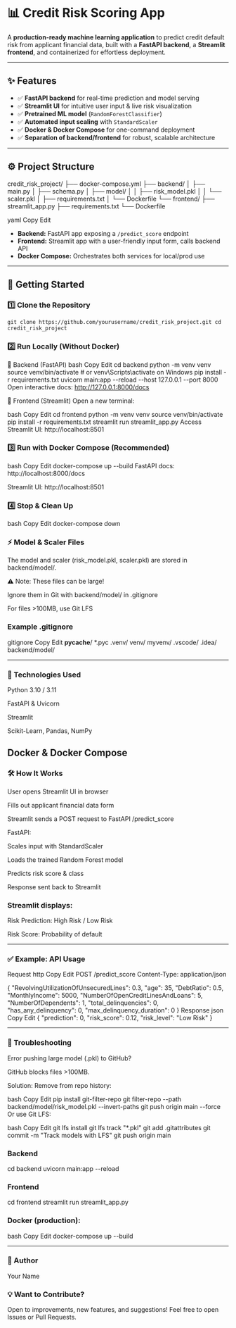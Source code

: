 # 📊 Credit Risk Scoring App

A **production-ready machine learning application** to predict credit default risk from applicant financial data, built with a **FastAPI backend**, a **Streamlit frontend**, and containerized for effortless deployment.

---

## ✨ Features

- ✅ **FastAPI backend** for real-time prediction and model serving
- ✅ **Streamlit UI** for intuitive user input & live risk visualization
- ✅ **Pretrained ML model** (`RandomForestClassifier`)
- ✅ **Automated input scaling** with `StandardScaler`
- ✅ **Docker & Docker Compose** for one-command deployment
- ✅ **Separation of backend/frontend** for robust, scalable architecture

---

## ⚙️ Project Structure

credit_risk_project/
├── docker-compose.yml
├── backend/
│ ├── main.py
│ ├── schema.py
│ ├── model/
│ │ ├── risk_model.pkl
│ │ └── scaler.pkl
│ ├── requirements.txt
│ └── Dockerfile
└── frontend/
├── streamlit_app.py
├── requirements.txt
└── Dockerfile

yaml
Copy
Edit

- **Backend:** FastAPI app exposing a `/predict_score` endpoint
- **Frontend:** Streamlit app with a user-friendly input form, calls backend API
- **Docker Compose:** Orchestrates both services for local/prod use

---

## 🚀 Getting Started

### 1️⃣ Clone the Repository


`git clone https://github.com/yourusername/credit_risk_project.git
cd credit_risk_project`


### 2️⃣ Run Locally (Without Docker)
🧭 Backend (FastAPI)
bash
Copy
Edit
cd backend
python -m venv venv
source venv/bin/activate  # or venv\Scripts\activate on Windows
pip install -r requirements.txt
uvicorn main:app --reload --host 127.0.0.1 --port 8000
Open interactive docs: http://127.0.0.1:8000/docs

🧭 Frontend (Streamlit)
Open a new terminal:

bash
Copy
Edit
cd frontend
python -m venv venv
source venv/bin/activate
pip install -r requirements.txt
streamlit run streamlit_app.py
Access Streamlit UI: http://localhost:8501

### 3️⃣ Run with Docker Compose (Recommended)
bash
Copy
Edit
docker-compose up --build
FastAPI docs: http://localhost:8000/docs

Streamlit UI: http://localhost:8501

### 4️⃣ Stop & Clean Up
bash
Copy
Edit
docker-compose down
### ⚡️ Model & Scaler Files
The model and scaler (risk_model.pkl, scaler.pkl) are stored in backend/model/.

⚠️ Note: These files can be large!

Ignore them in Git with backend/model/ in .gitignore

For files >100MB, use Git LFS

### Example .gitignore
gitignore
Copy
Edit
__pycache__/
*.pyc
.venv/
venv/
myvenv/
.vscode/
.idea/
backend/model/

---

### 🧰 Technologies Used
Python 3.10 / 3.11

FastAPI & Uvicorn

Streamlit

Scikit-Learn, Pandas, NumPy

Docker & Docker Compose
---

### 🛠️ How It Works
User opens Streamlit UI in browser

Fills out applicant financial data form

Streamlit sends a POST request to FastAPI /predict_score

FastAPI:

Scales input with StandardScaler

Loads the trained Random Forest model

Predicts risk score & class

Response sent back to Streamlit

### Streamlit displays:

Risk Prediction: High Risk / Low Risk

Risk Score: Probability of default

---

### ✅ Example: API Usage
Request
http
Copy
Edit
POST /predict_score
Content-Type: application/json

{
  "RevolvingUtilizationOfUnsecuredLines": 0.3,
  "age": 35,
  "DebtRatio": 0.5,
  "MonthlyIncome": 5000,
  "NumberOfOpenCreditLinesAndLoans": 5,
  "NumberOfDependents": 1,
  "total_delinquencies": 0,
  "has_any_delinquency": 0,
  "max_delinquency_duration": 0
}
Response
json
Copy
Edit
{
  "prediction": 0,
  "risk_score": 0.12,
  "risk_level": "Low Risk"
}

---

### 🐞 Troubleshooting
Error pushing large model (.pkl) to GitHub?

GitHub blocks files >100MB.

Solution: Remove from repo history:

bash
Copy
Edit
pip install git-filter-repo
git filter-repo --path backend/model/risk_model.pkl --invert-paths
git push origin main --force
Or use Git LFS:

bash
Copy
Edit
git lfs install
git lfs track "*.pkl"
git add .gitattributes
git commit -m "Track models with LFS"
git push origin main


### Backend
cd backend
uvicorn main:app --reload

### Frontend
cd frontend
streamlit run streamlit_app.py


### Docker (production):
bash
Copy
Edit
docker-compose up --build

------
### 👤 Author
Your Name

### 💡 Want to Contribute?
Open to improvements, new features, and suggestions!
Feel free to open Issues or Pull Requests.
